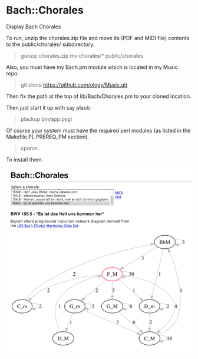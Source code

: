 # Bach::Chorales
Display Bach Chorales

To run, unzip the chorales.zip file and move its (PDF and MIDI file) contents to
the public/chorales/ subdirectory:

> gunzip chorales.zip
> mv chorales/* public/chorales

Also, you must have my Bach.pm module which is located in my Music repo:

> git clone https://github.com/ology/Music.git

Then fix the path at the top of lib/Bach/Chorales.pm to your cloned location.

Then just start it up with say plack:

> plackup bin/app.psgi

Of course your system must have the required perl modules (as listed in the
Makefile.PL PREREQ_PM section).

> cpanm .

To install them.

![User interface](https://raw.githubusercontent.com/ology/Bach-Chorales/master/public/images/screenshot.png)
